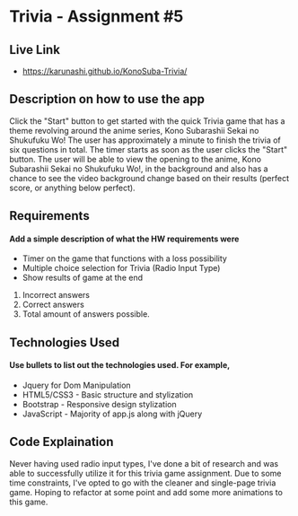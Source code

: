 # Trivia - Assignment #5

## Live Link
 - https://karunashi.github.io/KonoSuba-Trivia/

## Description on how to use the app
Click the "Start" button to get started with the quick Trivia game that has a theme revolving around the anime series, Kono Subarashii Sekai no Shukufuku Wo! The user has approximately a minute to finish the trivia of six questions in total. The timer starts as soon as the user clicks the "Start" button. The user will be able to view the opening to the anime, Kono Subarashii Sekai no Shukufuku Wo!, in the background and also has a chance to see the video background change based on their results (perfect score, or anything below perfect).

## Requirements
#### Add a simple description of what the HW requirements were
- Timer on the game that functions with a loss possibility
- Multiple choice selection for Trivia (Radio Input Type)
- Show results of game at the end
1. Incorrect answers
2. Correct answers
3. Total amount of answers possible.

## Technologies Used
#### Use bullets to list out the technologies used. For example,
- Jquery for Dom Manipulation
- HTML5/CSS3 - Basic structure and stylization
- Bootstrap - Responsive design stylization
- JavaScript - Majority of app.js along with jQuery

## Code Explaination
Never having used radio input types, I've done a bit of research and was able to successfully utilize it for this trivia game assignment. Due to some time constraints, I've opted to go with the cleaner and single-page trivia game. Hoping to refactor at some point and add some more animations to this game. 
